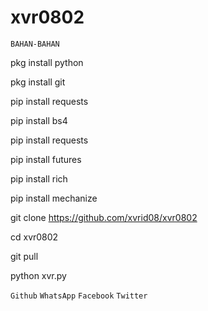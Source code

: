# xvr0802

``BAHAN-BAHAN``

pkg install python

pkg install git

pip install requests

pip install bs4

pip install requests

pip install futures

pip install rich

pip install mechanize

git clone https://github.com/xvrid08/xvr0802

cd xvr0802

git pull

python xvr.py









``Github`` ``WhatsApp`` ``Facebook`` ``Twitter``






